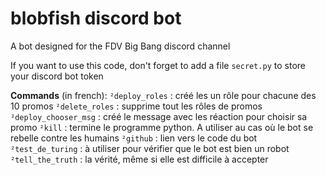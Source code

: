 # blobfish discord bot

A bot designed for the FDV Big Bang discord channel

If you want to use this code, don't forget to add a file `secret.py` to store your discord bot token

**Commands** (in french):
  `²deploy_roles` : créé les un rôle pour chacune des 10 promos
  `²delete_roles` : supprime tout les rôles de promos
  `²deploy_chooser_msg` : créé le message avec les réaction pour choisir sa promo
  `²kill` : termine le programme python. A utiliser au cas où le bot se rebelle contre les humains
  `²github` : lien vers le code du bot
  `²test_de_turing` : à utiliser pour vérifier que le bot est bien un robot
  `²tell_the_truth` : la vérité, même si elle est difficile à accepter
